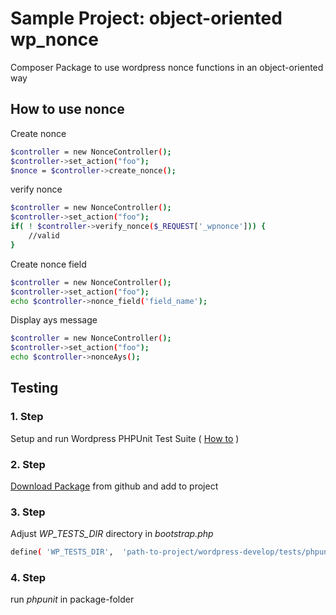 # Sample Project: object-oriented wp_nonce

Composer Package to use wordpress nonce functions in an object-oriented way

## How to use nonce 

Create nonce
```sh
$controller = new NonceController();
$controller->set_action("foo");
$nonce = $controller->create_nonce();
```

verify nonce
```sh
$controller = new NonceController();
$controller->set_action("foo");
if( ! $controller->verify_nonce($_REQUEST['_wpnonce'])) {
    //valid
}
```

Create nonce field
```sh
$controller = new NonceController();
$controller->set_action("foo");
echo $controller->nonce_field('field_name');
```

Display ays message
```sh
$controller = new NonceController();
$controller->set_action("foo");
echo $controller->nonceAys();
```


## Testing

### 1. Step
Setup and run Wordpress PHPUnit Test Suite ( [How to](https://make.wordpress.org/core/handbook/testing/automated-testing/phpunit/) )

### 2. Step
[Download Package](https://github.com/flo-32/wpnonce.git) from github and add to project

### 3. Step
Adjust *WP_TESTS_DIR* directory in *bootstrap.php*
```sh
define( 'WP_TESTS_DIR',  'path-to-project/wordpress-develop/tests/phpunit/' );
```
### 4. Step
run *phpunit* in package-folder